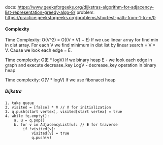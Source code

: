docs:
https://www.geeksforgeeks.org/dijkstras-algorithm-for-adjacency-list-representation-greedy-algo-8/
problem:
https://practice.geeksforgeeks.org/problems/shortest-path-from-1-to-n/0

#### Complexity
Time Complexity: O(V^2) = O((V * V) + E) 
If we use linear array for find min in dist array.
For each V we find minimum in dist list by linear search = V * V.
Cause we look each edge = E.

Time complexity: O(E * logV)
If we binary heap
E - we look each edge in graph and execute decrease_key
LogV - decrease_key operation in binary heap

Time complexity: O(V * logV)
If we use fibonacci heap

  
##### Dijkstra

    1. take queue
    2. visited = [false] * V // V for initialization
    3. q.push(start vertex), visited[start vertex] = true
    4. while !q.empty():
        a. u = q.pop()
        b. for v in AdjacencyList[u]: // E for traverse
            if !visited[v]:
                visited[v] = true
                q.push(v)
     
    